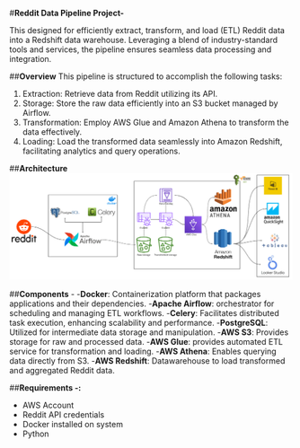 #**Reddit Data Pipeline Project-**

This designed for efficiently extract, transform, and load (ETL) Reddit data into a Redshift data warehouse. Leveraging a blend of industry-standard tools and services, the pipeline ensures seamless data processing and integration.

##**Overview**
This pipeline is structured to accomplish the following tasks:
1) Extraction: Retrieve data from Reddit utilizing its API.
2) Storage: Store the raw data efficiently into an S3 bucket managed by Airflow.
3) Transformation: Employ AWS Glue and Amazon Athena to transform the data effectively.
4) Loading: Load the transformed data seamlessly into Amazon Redshift, facilitating analytics and query operations.

##**Architecture**
![Pipeline Architecture](RedditDataEngineering.png)

##**Components** - 
-**Docker**: Containerization platform that packages applications and their dependencies.
-**Apache Airflow**: orchestrator for scheduling and managing ETL workflows.
-**Celery**: Facilitates distributed task execution, enhancing scalability and performance.
-**PostgreSQL**: Utilized for intermediate data storage and manipulation.
-**AWS S3**: Provides storage for raw and processed data.
-**AWS Glue**: provides automated ETL service for transformation and loading.
-**AWS Athena**: Enables querying data directly from S3.
-**AWS Redshift**: Datawarehouse to load transformed and aggregated Reddit data.

##**Requirements -:**
- AWS Account
- Reddit API credentials
- Docker installed on system
- Python






